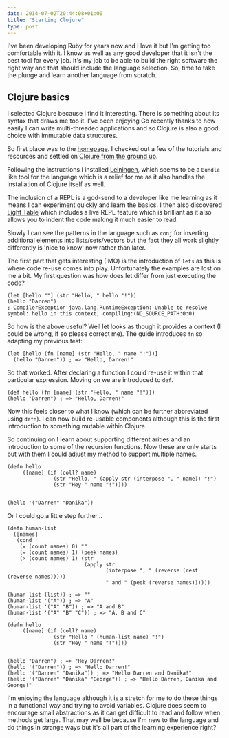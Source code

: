 ```yaml
---
date: 2014-07-02T20:44:08+01:00
title: "Starting Clojure"
type: post
---
```


I've been developing Ruby for years now and I love it but I'm getting too comfortable with it. I know as well as any good developer that it isn't the best tool for every job. It's my job to be able to build the right software the right way and that should include the language selection. So, time to take the plunge and learn another language from scratch.

## Clojure basics

I selected Clojure because I find it interesting. There is something about its syntax that draws me too it. I've been enjoying Go recently thanks to how easily I can write multi-threaded applications and so Clojure is also a good choice with immutable data structures.

So first place was to the [homepage][clojure_home]. I checked out a few of the tutorials and resources and settled on [Clojure from the ground up][clojure_ground_up].

Following the instructions I installed [Leiningen][leiningen], which seems to be a `Bundle` like tool for the language which is a relief for me as it also handles the installation of Clojure itself as well.

The inclusion of a REPL is a god-send to a developer like me learning as it means I can experiment quickly and learn the basics. I then also discovered [Light Table][lighttable] which includes a live REPL feature which is brilliant as it also allows you to indent the code making it much easier to read.

Slowly I can see the patterns in the language such as `conj` for inserting additional elements into lists/sets/vectors but the fact they all work slightly differently is 'nice to know' now rather than later.

The first part that gets interesting (IMO) is the introduction of `lets` as this is where code re-use comes into play. Unfortunately the examples are lost on me a bit. My first question was how does let differ from just executing the code?

    (let [hello ""] (str "Hello, " hello "!"))
    (hello "Darren")
    ; CompilerException java.lang.RuntimeException: Unable to resolve symbol: hello in this context, compiling:(NO_SOURCE_PATH:0:0)

So how is the above useful? Well let looks as though it provides a context (I could be wrong, if so please correct me). The guide introduces `fn` so adapting my previous test:

    (let [hello (fn [name] (str "Hello, " name "!"))]
      (hello "Darren")) ; => "Hello, Darren!"

So that worked. After declaring a function I could re-use it within that particular expression. Moving on we are introduced to `def`.

    (def hello (fn [name] (str "Hello, " name "!")))
    (hello "Darren") ; => "Hello, Darren!"

Now this feels closer to what I know (which can be further abbreviated using `defn`). I can now build re-usable components although this is the first introduction to something mutable within Clojure.

So continuing on I learn about supporting different arities and an introduction to some of the recursion functions. Now these are only starts but with them I could adjust my method to support multiple names.

    (defn hello
         ([name] (if (coll? name)
                   (str "Hello, " (apply str (interpose ", " name)) "!")
                   (str "Hey " name "!"))))


    (hello '("Darren" "Danika"))

Or I could go a little step further...

    (defn human-list
      ([names]
       (cond
        (= (count names) 0) ""
        (= (count names) 1) (peek names)
        (> (count names) 1) (str
                             (apply str
                                    (interpose ", " (reverse (rest (reverse names)))))
                                    " and " (peek (reverse names))))))

    (human-list (list)) ; => ""
    (human-list '("A")) ; => "A"
    (human-list '("A" "B")) ; => "A and B"
    (human-list '("A" "B" "C")) ; => "A, B and C"

    (defn hello
         ([name] (if (coll? name)
                   (str "Hello " (human-list name) "!")
                   (str "Hey " name "!"))))


    (hello "Darren") ; => "Hey Darren!"
    (hello '("Darren")) ; => "Hello Darren!"
    (hello '("Darren" "Danika")) ; => "Hello Darren and Danika!"
    (hello '("Darren" "Danika" "George")) ; => "Hello Darren, Danika and George!"

I'm enjoying the language although it is a stretch for me to do these things in a functional way and trying to avoid variables. Clojure does seem to encourage small abstractions as it can get difficult to read and follow when methods get large. That may well be because I'm new to the language and do things in strange ways but it's all part of the learning experience right?

[clojure_home]: http://clojure.org "Official Clojure Site"
[clojure_ground_up]: http://aphyr.com/posts/301-clojure-from-the-ground-up-welcome "Learning Clojure Guides"
[leiningen]: http://leiningen.org/
[lighttable]: http://www.lighttable.com/
